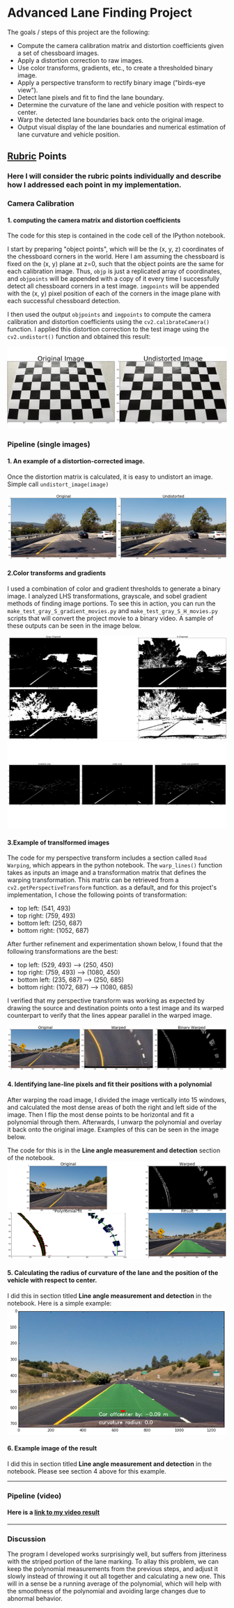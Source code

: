 # Advanced Lane Finding Project

The goals / steps of this project are the following:

* Compute the camera calibration matrix and distortion coefficients given a set of chessboard images.
* Apply a distortion correction to raw images.
* Use color transforms, gradients, etc., to create a thresholded binary image.
* Apply a perspective transform to rectify binary image ("birds-eye view").
* Detect lane pixels and fit to find the lane boundary.
* Determine the curvature of the lane and vehicle position with respect to center.
* Warp the detected lane boundaries back onto the original image.
* Output visual display of the lane boundaries and numerical estimation of lane curvature and vehicle position.

[//]: # (Image References)

[image1]: ./output_images/calibration_example.jpg "Undistorted"
[image2]: ./output_images/undistorted_test.png "Undistorted"
[image3]: ./output_images/channel_dmensions.png "LHS dimension"
[image4]: ./output_images/gradient_and_color.jpg "Binary Example"
[image5]: ./output_images/warping.png "Warp Example"
[image6]: ./output_images/unwarping_polynomial.png "Fit Visual"
[image7]: ./output_images/curvature.png "Curvature"
[video1]: ./final.mp4 "Video"

## [Rubric](https://review.udacity.com/#!/rubrics/571/view) Points

### Here I will consider the rubric points individually and describe how I addressed each point in my implementation.  


### Camera Calibration

#### 1. computing the camera matrix and distortion coefficients

The code for this step is contained in the code cell of the IPython notebook.

I start by preparing "object points", which will be the (x, y, z) coordinates of the chessboard corners in the world. Here I am assuming the chessboard is fixed on the (x, y) plane at z=0, such that the object points are the same for each calibration image.  Thus, `objp` is just a replicated array of coordinates, and `objpoints` will be appended with a copy of it every time I successfully detect all chessboard corners in a test image.  `imgpoints` will be appended with the (x, y) pixel position of each of the corners in the image plane with each successful chessboard detection.  

I then used the output `objpoints` and `imgpoints` to compute the camera calibration and distortion coefficients using the `cv2.calibrateCamera()` function.  I applied this distortion correction to the test image using the `cv2.undistort()` function and obtained this result: 

![alt text][image1]

### Pipeline (single images)

#### 1. An example of a distortion-corrected image.

Once the distortion matrix is calculated, it is easy to undistort an image. Simple call
`undistort_image(image)`

![alt text][image2]

#### 2.Color transforms and gradients 

I used a combination of color and gradient thresholds to generate a binary image.  I analyzed LHS transformations, grayscale, and sobel gradient methods of finding image portions. To see this in action, you can run the `make_test_gray_S_gradient_movies.py` and `make_test_gray_S_H_movies.py` scripts that will convert the project movie to a binary video. A sample of these outputs can be seen in the image below.

![alt text][image3]
![alt text][image4]

#### 3.Example of translformed images

The code for my perspective transform includes a section called `Road Warping`, which appears in the python notebook.  The `warp_lines()` function takes as inputs an image and a transformation matrix that defines the warping transformation. This matrix can be retrieved from a `cv2.getPerspectiveTransform` function. as a default, and for this project's implementation, I chose the following points of transformation:
- top left: (541, 493)
- top right: (759, 493)
- bottom left: (250, 687)
- bottom right: (1052, 687)

After further refinement and experimentation shown below, I found that the following transformations are the best:
- top left: (529, 493) --> (250, 450)
- top right: (759, 493) --> (1080, 450)
- bottom left: (235, 687) --> (250, 685)
- bottom right: (1072, 687) --> (1080, 685)

I verified that my perspective transform was working as expected by drawing the source and destination points onto a test image and its warped counterpart to verify that the lines appear parallel in the warped image.

![alt text][image5]

#### 4. Identifying lane-line pixels and fit their positions with a polynomial

After warping the road image, I divided the image vertically into 15 windows, and calculated the most dense areas of both the right and left side of the image. Then I flip the most dense points to be horizontal and fit a polynomial through them. Afterwards, I unwarp the polynomial and overlay it back onto the original image. Examples of this can be seen in the image below.

The code for this is in the **Line angle measurement and detection** section of the notebook.
![alt text][image6]

#### 5. Calculating the radius of curvature of the lane and the position of the vehicle with respect to center.

I did this in section titled **Line angle measurement and detection** in the notebook.  Here is a simple example:
![alt text][image7]

#### 6. Example image of the result

I did this in section titled **Line angle measurement and detection** in the notebook. Please see section 4 above for this example.

---

### Pipeline (video)

#### Here is a [link to my video result](./final.mp4)

---

### Discussion

The program I developed works surprisingly well, but suffers from jitteriness with the striped portion of the lane marking. To allay this problem, we can keep the polynomial measurements from the previous steps, and adjust it slowly instead of throwing it out all together and calculating a new one. This will in a sense be a running average of the polynomial, which will help with the smoothness of the polynomial and avoiding large changes due to abnormal behavior.

